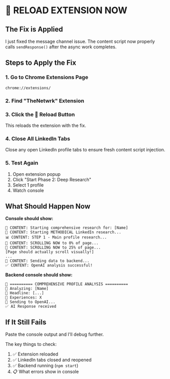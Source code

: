 # 🔄 RELOAD EXTENSION NOW

## The Fix is Applied

I just fixed the message channel issue. The content script now properly calls `sendResponse()` after the async work completes.

## Steps to Apply the Fix

### 1. Go to Chrome Extensions Page
```
chrome://extensions/
```

### 2. Find "TheNetwrk" Extension

### 3. Click the 🔄 Reload Button

This reloads the extension with the fix.

### 4. Close All LinkedIn Tabs

Close any open LinkedIn profile tabs to ensure fresh content script injection.

### 5. Test Again

1. Open extension popup
2. Click "Start Phase 2: Deep Research"  
3. Select 1 profile
4. Watch console

## What Should Happen Now

**Console should show:**
```
🔬 CONTENT: Starting comprehensive research for: [Name]
🚀 CONTENT: Starting METHODICAL LinkedIn research...
📊 CONTENT: STEP 1 - Main profile research...
📜 CONTENT: SCROLLING NOW to 0% of page...
📜 CONTENT: SCROLLING NOW to 25% of page...
[Page should actually scroll visually!]
...
🤖 CONTENT: Sending data to backend...
✅ CONTENT: OpenAI analysis successful!
```

**Backend console should show:**
```
🔬 ========== COMPREHENSIVE PROFILE ANALYSIS ==========
👤 Analyzing: [Name]
📝 Headline: [...]
💼 Experiences: X
🤖 Sending to OpenAI...
✅ AI Response received
```

## If It Still Fails

Paste the console output and I'll debug further.

The key things to check:
1. ✅ Extension reloaded
2. ✅ LinkedIn tabs closed and reopened  
3. ✅ Backend running (`npm start`)
4. 📋 What errors show in console

